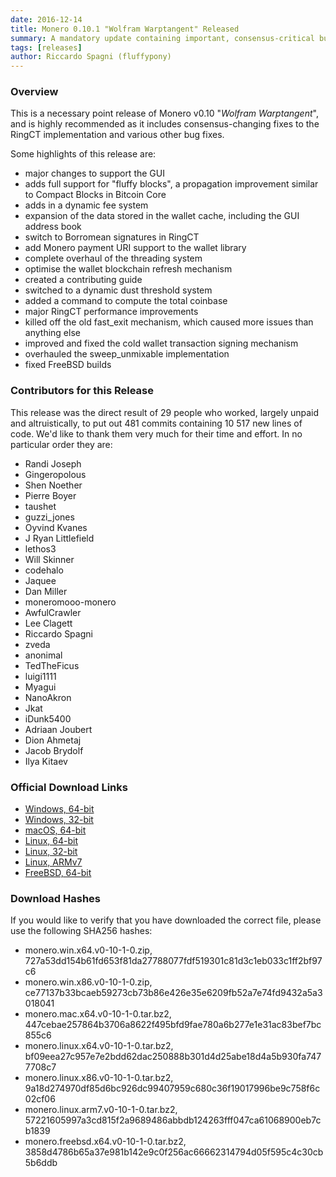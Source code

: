 ```yaml
---
date: 2016-12-14
title: Monero 0.10.1 "Wolfram Warptangent" Released
summary: A mandatory update containing important, consensus-critical bug fixes
tags: [releases]
author: Riccardo Spagni (fluffypony)
---
```


### Overview

This is a necessary point release of Monero v0.10 "*Wolfram Warptangent*", and is highly recommended as it includes consensus-changing fixes to the RingCT implementation and various other bug fixes.

Some highlights of this release are:

- major changes to support the GUI
- adds full support for "fluffy blocks", a propagation improvement similar to Compact Blocks in Bitcoin Core
- adds in a dynamic fee system
- expansion of the data stored in the wallet cache, including the GUI address book
- switch to Borromean signatures in RingCT
- add Monero payment URI support to the wallet library
- complete overhaul of the threading system
- optimise the wallet blockchain refresh mechanism
- created a contributing guide
- switched to a dynamic dust threshold system
- added a command to compute the total coinbase
- major RingCT performance improvements
- killed off the old fast_exit mechanism, which caused more issues than anything else
- improved and fixed the cold wallet transaction signing mechanism
- overhauled the sweep_unmixable implementation
- fixed FreeBSD builds

### Contributors for this Release

This release was the direct result of 29 people who worked, largely unpaid and altruistically, to put out 481 commits containing 10 517 new lines of code. We'd like to thank them very much for their time and effort. In no particular order they are:

- Randi Joseph
- Gingeropolous
- Shen Noether
- Pierre Boyer
- taushet
- guzzi_jones
- Oyvind Kvanes
- J Ryan Littlefield
- lethos3
- Will Skinner
- codehalo
- Jaquee
- Dan Miller
- moneromooo-monero
- AwfulCrawler
- Lee Clagett
- Riccardo Spagni
- zveda
- anonimal
- TedTheFicus
- luigi1111
- Myagui
- NanoAkron
- Jkat
- iDunk5400
- Adriaan Joubert
- Dion Ahmetaj
- Jacob Brydolf
- Ilya Kitaev

### Official Download Links

- [Windows, 64-bit](https://downloads.getmonero.org/monero.win.x64.v0-10-1-0.zip)
- [Windows, 32-bit](https://downloads.getmonero.org/monero.win.x86.v0-10-1-0.zip)
- [macOS, 64-bit](https://downloads.getmonero.org/monero.mac.x64.v0-10-1-0.tar.bz2)
- [Linux, 64-bit](https://downloads.getmonero.org/monero.linux.x64.v0-10-1-0.tar.bz2)
- [Linux, 32-bit](https://downloads.getmonero.org/monero.linux.x86.v0-10-1-0.tar.bz2)
- [Linux, ARMv7](https://downloads.getmonero.org/monero.linux.arm7.v0-10-1-0.tar.bz2)
- [FreeBSD, 64-bit](https://downloads.getmonero.org/monero.freebsd.x64.v0-10-1-0.tar.bz2)

### Download Hashes

If you would like to verify that you have downloaded the correct file, please use the following SHA256 hashes:

- monero.win.x64.v0-10-1-0.zip, 727a53dd154b61fd653f81da27788077fdf519301c81d3c1eb033c1ff2bf97c6
- monero.win.x86.v0-10-1-0.zip, ce77137b33bcaeb59273cb73b86e426e35e6209fb52a7e74fd9432a5a3018041
- monero.mac.x64.v0-10-1-0.tar.bz2, 447cebae257864b3706a8622f495bfd9fae780a6b277e1e31ac83bef7bc855c6
- monero.linux.x64.v0-10-1-0.tar.bz2, bf09eea27c957e7e2bdd62dac250888b301d4d25abe18d4a5b930fa7477708c7
- monero.linux.x86.v0-10-1-0.tar.bz2, 9a18d274970df85d6bc926dc99407959c680c36f19017996be9c758f6c02cf06
- monero.linux.arm7.v0-10-1-0.tar.bz2, 57221605997a3cd815f2a9689486abbdb124263fff047ca61068900eb7cb1839
- monero.freebsd.x64.v0-10-1-0.tar.bz2, 3858d4786b65a37e981b142e9c0f256ac66662314794d05f595c4c30cb5b6ddb